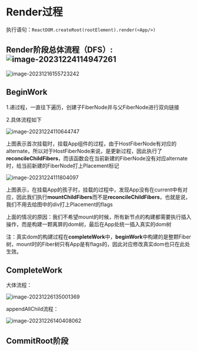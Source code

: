 
# Render过程

执行语句：`ReactDOM.createRoot(rootElement).render(<App/>)`

## Render阶段总体流程（DFS）:![image-20231224114947261](https://typro-zh.oss-cn-shanghai.aliyuncs.com/image-20231224114947261.png)

![image-20231216155723242](https://typro-zh.oss-cn-shanghai.aliyuncs.com/image-20231216155723242.png)

## BeginWork

1.递过程，一直往下遍历，创建子FiberNode并与父FiberNode进行双向链接

2.具体流程如下

![image-20231224110644747](https://typro-zh.oss-cn-shanghai.aliyuncs.com/image-20231224110644747.png)

上图表示首次挂载时，挂载App组件的过程，由于HostFiberNode有对应的alternate，所以对于HostFiberNode来说，是更新过程，因此执行了**reconcileChildFibers**，而该函数会在当前新建的FiberNode没有对应alternate时，给当前新建的FiberNode打上Placement标记

![image-20231224111804097](https://typro-zh.oss-cn-shanghai.aliyuncs.com/image-20231224111804097.png)

上图表示，在挂载App的孩子时，挂载的过程中，发现App没有在current中有对应，因此我们执行**mountChildFibers**而不是**reconcileChildFibers**，也就是说，我们不用去给图中的div打上Placement的flags

上面的情况的原因：我们不希望mount的时候，所有新节点的构建都需要执行插入操作，而是构建一颗离屏的dom树，最后在App处统一插入真实的dom树

注：真实dom的构建过程在**completeWork**中，**beginWork**中构建的是整颗Fiber树，mount时的Fiber树只有App是有flags的，因此对应修改真实dom也只在此处生效。

## CompleteWork

大体流程：

![image-20231226135001369](https://typro-zh.oss-cn-shanghai.aliyuncs.com/image-20231226135001369.png)

appendAllChild流程：

![image-20231226140408062](https://typro-zh.oss-cn-shanghai.aliyuncs.com/image-20231226140408062.png)

## CommitRoot阶段

